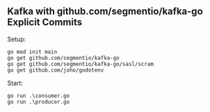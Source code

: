 ## Kafka with github.com/segmentio/kafka-go Explicit Commits

Setup:

```
go mod init main
go get github.com/segmentio/kafka-go
go get github.com/segmentio/kafka-go/sasl/scram
go get github.com/joho/godotenv
```

Start:

```
go run .\consumer.go
go run .\producer.go
```
